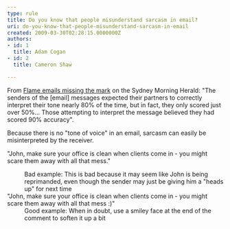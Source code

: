 ```yaml
---
type: rule
title: Do you know that people misunderstand sarcasm in email?
uri: do-you-know-that-people-misunderstand-sarcasm-in-email
created: 2009-03-30T02:28:15.0000000Z
authors:
- id: 1
  title: Adam Cogan
- id: 2
  title: Cameron Shaw

---
```



From [Flame emails missing the mark](http&#58;//www.ssw.com.au/ssw/Redirect/smh_flameemailsmissingthemark.htm) on the Sydney Morning Herald: "The senders of the [email] messages expected their partners to correctly interpret their tone nearly 80% of the time, but in fact, they only scored just over 50%... Those attempting to interpret the message believed they had scored 90% accuracy".

Because there is no "tone of voice" in an email, sarcasm can easily be misinterpreted by the receiver.

"John, make sure your office is clean when clients come in - you might scare them away with all that mess."​​
<dd class="ssw15-rteElement-FigureBad">Bad example&#58; This is bad because it may seem like John is being reprimanded, even though the sender may just be giving him a &quot;heads up&quot; for next time<br></dd>
"John, make sure your office is clean when clients come in - you might scare them away with all that mess :)"​
<dd class="ssw15-rteElement-FigureGood">Good example&#58; When in doubt, use a smiley face at the end of the comment to soften it up a bit<br></dd>
